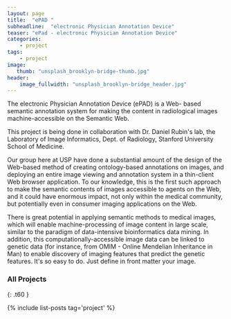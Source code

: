 ```yaml
---
layout: page
title:  "ePAD "
subheadline:  "electronic Physician Annotation Device"
teaser: "ePad - electronic Physician Annotation Device"
categories:
    - project
tags:
    - project
image:
   thumb: "unsplash_brooklyn-bridge-thumb.jpg"
header:
    image_fullwidth: "unsplash_brooklyn-bridge_header.jpg"
---
```



The electronic Physician Annotation Device (ePAD) is a Web- based semantic annotation system for making the content in radiological images machine-accessible on the Semantic Web.

This project is being done in collaboration with Dr. Daniel Rubin's lab, the Laboratory of Image Informatics, Dept. of Radiology, Stanford University School of Medicine.

Our group here at USP have done a substantial amount of the design of the Web-based method of creating ontology-based annotations on images, and deploying an entire image viewing and annotation system in a thin-client Web browser application. To our knowledge, this is the first such approach to make the semantic contents of images accessible to agents on the Web, and it could have enormous impact, not only within the medical community, but potentially even in consumer imaging applications on the Web.

There is great potential in applying semantic methods to medical images, which will enable machine-processing of image content in large scale, similar to the paradigm of data-intensive bioinformatics data mining. In addition, this computationally-accessible image data can be linked to genetic data (for instance, from OMIM - Online Mendelian Inheritance in Man) to enable discovery of imaging features that predict the genetic features.
It's so easy to do. Just define in front matter your image.
<!--more-->




### All Projects
{: .t60 }

{% include list-posts tag='project' %}
